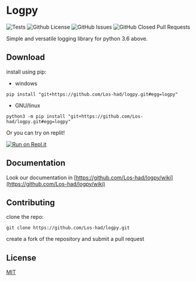 # Logpy

![Tests](https://github.com/Los-had/logpy/actions/workflows/tests.yml/badge.svg)
<img alt="Github License" src="https://img.shields.io/github/license/Los-had/logpy">
<img alt="GitHub Issues" src="https://img.shields.io/github/issues/Los-had/logpy" />
<img alt="GitHub Closed Pull Requests" src="https://img.shields.io/github/issues-pr-closed/Los-had/logpy" />

Simple and versatile logging library for python 3.6 above.

## Download
install using pip:
* windows
```
pip install "git+https://github.com/Los-had/logpy.git#egg=logpy"
```
* GNU/linux
```
python3 -m pip install "git+https://github.com/Los-had/logpy.git#egg=logpy"
```

Or you can try on replit!

[![Run on Repl.it](https://repl.it/badge/github/Los-had/logpy)](https://repl.it/github/Los-had/logpy)

## Documentation
Look our documentation in [https://github.com/Los-had/logpy/wiki](https://github.com/Los-had/logpy/wiki)

## Contributing
clone the repo:
```
git clone https://github.com/Los-had/logpy.git
```

create a fork of the repository and submit a pull request

## License
[MIT](https://github.com/Los-had/logpy/LICENSE)

